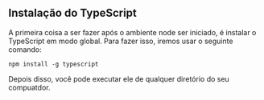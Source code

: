## Instalação do TypeScript

A primeira coisa a ser fazer após o ambiente node ser iniciado, é instalar o TypeScript em modo global. Para fazer isso, iremos usar o seguinte comando:

```
npm install -g typescript
```


Depois disso, você pode  executar ele de qualquer diretório do seu compuatdor.




